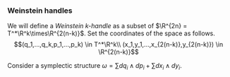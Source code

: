 ### Weinstein handles

We will define a *Weinstein k-handle* as a subset of $\R^{2n} = T^*\R^k\times\R^{2(n-k)}$. Set the coordinates of the space as follows.
$$(q_1,...,q_k,p_1,...,p_k) \in T^*\R^k\\
(x_1,y_1,...,x_{2(n-k)},y_{2(n-k)}) \in \R^{2(n-k)}$$

Consider a symplectic structure $\omega=\sum dq_i\wedge dp_i + \sum dx_i\wedge dy_i$.
<!--stackedit_data:
eyJoaXN0b3J5IjpbLTIxNDQwMzgwNjQsLTE0MjA1MjEyMTZdfQ
==
-->